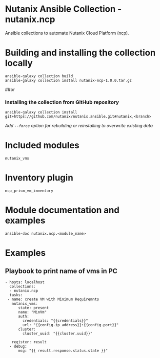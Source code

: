 # Nutanix Ansible Collection - nutanix.ncp
Ansible collections to automate Nutanix Cloud Platform (ncp).

# Building and installing the collection locally
```
ansible-galaxy collection build
ansible-galaxy collection install nutanix-ncp-1.0.0.tar.gz
```

##or

### Installing the collection from GitHub repository
```
ansible-galaxy collection install git+https://github.com/nutanix/nutanix.ansible.git#nutanix,<branch>
```
_Add `--force` option for rebuilding or reinstalling to overwrite existing data_

# Included modules
```
nutanix_vms
```

# Inventory plugin
`ncp_prism_vm_inventory`

# Module documentation and examples
```
ansible-doc nutanix.ncp.<module_name>
```

# Examples
## Playbook to print name of vms in PC
```
- hosts: localhost
  collections:
  - nutanix.ncp
  tasks:
 - name: create VM with Minimum Requiremnts
   nutanix_vms:
      state: present
      name: "MinVm"
      auth:
        credentials: "{{credentials}}"
        url: "{{config.ip_address}}:{{config.port}}"
      cluster:
        cluster_uuid: "{{cluster.uuid}}"
      
   register: result
  - debug:
      msg: "{{ result.response.status.state }}"
```